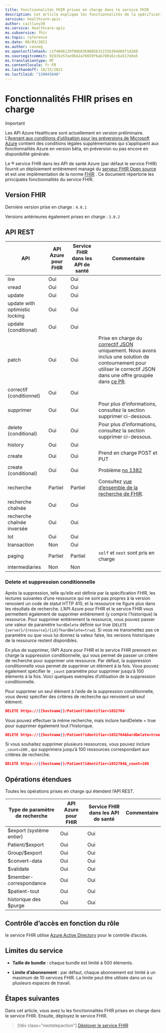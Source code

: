 ```yaml
---
title: Fonctionnalités FHIR prises en charge dans le service FHIR
description: Cet article explique les fonctionnalités de la spécification FHIR qui sont implémentées dans les API de santé.
services: healthcare-apis
author: caitlinv39
ms.service: healthcare-apis
ms.subservice: fhir
ms.topic: reference
ms.date: 08/03/2021
ms.author: cavoeg
ms.openlocfilehash: c1f40d6129f08b8369885631232b394d66f1d260
ms.sourcegitcommit: 91915e57ee9b42a76659f6ab78916ccba517e0a5
ms.translationtype: MT
ms.contentlocale: fr-FR
ms.lasthandoff: 10/15/2021
ms.locfileid: "130045840"
---
```

# <a name="supported-fhir-features"></a>Fonctionnalités FHIR prises en charge

> [!IMPORTANT]
> Les API Azure Healthcare sont actuellement en version préliminaire. L’[Avenant aux conditions d’utilisation pour les préversions de Microsoft Azure](https://azure.microsoft.com/support/legal/preview-supplemental-terms/) contient des conditions légales supplémentaires qui s’appliquent aux fonctionnalités Azure en version bêta, en préversion ou pas encore en disponibilité générale.

Le &reg; service FHIR dans les API de santé Azure (par défaut le service FHIR) fournit un déploiement entièrement managé du [serveur FHIR Open source](https://github.com/microsoft/fhir-server) et est une implémentation de la norme [FHIR](https://hl7.org/fhir) . Ce document répertorie les principales fonctionnalités du service FHIR.

## <a name="fhir-version"></a>Version FHIR

Dernière version prise en charge : `4.0.1`

Versions antérieures également prises en charge : `3.0.2`

## <a name="rest-api"></a>API REST

| API    | API Azure pour FHIR | Service FHIR dans les API de santé | Commentaire |
|--------|--------------------|---------------------------------|---------|
| lire   | Oui                | Oui                             |         |
| vread  | Oui                | Oui                             |         |
| update | Oui                | Oui                             |         | 
| update with optimistic locking | Oui       | Oui       |
| update (conditional)           | Oui       | Oui       |
| patch                          | Oui       | Oui       | Prise en charge du [correctif JSON](https://www.hl7.org/fhir/http.html#patch) uniquement. Nous avons inclus une solution de contournement pour utiliser le correctif JSON dans une offre groupée dans [ce PR](https://github.com/microsoft/fhir-server/pull/2143).|
| correctif (conditionnel)            | Oui       | Oui       |
| supprimer                         | Oui       | Oui       | Pour plus d’informations, consultez la section supprimer ci-dessous. |
| delete (conditional)           | Oui       | Oui       | Pour plus d’informations, consultez la section supprimer ci-dessous. |
| history                        | Oui       | Oui       |
| create                         | Oui       | Oui       | Prend en charge POST et PUT |
| create (conditional)           | Oui       | Oui       | Problème [no 1382](https://github.com/microsoft/fhir-server/issues/1382) |
| recherche                         | Partiel   | Partiel   | Consultez [vue d’ensemble de la recherche de FHIR](overview-of-search.md). |
| recherche chaînée                 | Oui       | Oui       | |
| recherche chaînée inversée         | Oui       | Oui       | |
| lot                          | Oui       | Oui       |
| transaction                    | Non        | Oui       |
| paging                         | Partiel   | Partiel   | `self` et `next` sont pris en charge                     |
| intermediaries                 | Non        | Non        |

### <a name="delete-and-conditional-delete"></a>Delete et suppression conditionnelle

Après la suppression, telle qu’elle est définie par la spécification FHIR, les lectures suivantes d’une ressource qui ne sont pas propres à la version renvoient un code de statut HTTP 410, et la ressource ne figure plus dans les résultats de recherche. L’API Azure pour FHIR et le service FHIR vous permettent également de supprimer entièrement (y compris l’historique) la ressource. Pour supprimer entièrement la ressource, vous pouvez passer une valeur de paramètre `hardDelete` définie sur true (`DELETE {server}/{resource}/{id}?hardDelete=true`). Si vous ne transmettez pas ce paramètre ou que vous lui donnez la valeur false, les versions historiques de la ressource restent disponibles.

En plus de supprimer, l’API Azure pour FHIR et le service FHIR prennent en charge la suppression conditionnelle, qui vous permet de passer un critère de recherche pour supprimer une ressource. Par défaut, la suppression conditionnelle vous permet de supprimer un élément à la fois. Vous pouvez également spécifier le `_count` paramètre pour supprimer jusqu’à 100 éléments à la fois. Voici quelques exemples d’utilisation de la suppression conditionnelle.

Pour supprimer un seul élément à l’aide de la suppression conditionnelle, vous devez spécifier des critères de recherche qui renvoient un seul élément.
``` JSON
DELETE https://{{hostname}}/Patient?identifier=1032704
```

Vous pouvez effectuer la même recherche, mais inclure hardDelete = true pour supprimer également tout l’historique.
```JSON 
DELETE https://{{hostname}}/Patient?identifier=1032704&hardDelete=true
```

Si vous souhaitez supprimer plusieurs ressources, vous pouvez inclure `_count=100` , qui supprimera jusqu’à 100 ressources correspondant aux critères de recherche. 
``` JSON
DELETE https://{{hostname}}/Patient?identifier=1032704&_count=100
```

## <a name="extended-operations"></a>Opérations étendues

Toutes les opérations prises en charge qui étendent l’API REST.

| Type de paramètre de recherche | API Azure pour FHIR | Service FHIR dans les API de santé| Commentaire |
|------------------------|-----------|-----------|---------|
| $export (système entier) | Oui       | Oui       |         |
| Patient/$export        | Oui       | Oui       |         |
| Group/$export          | Oui       | Oui       |         |
| $convert-data          | Oui       | Oui       |         |
| $validate              | Oui       | Oui       |         |
| $member-correspondance          | Oui       | Oui       |         |
| $patient-tout    | Oui       | Oui       |         |
| historique des $purge         | Oui       | Oui       |         |

## <a name="role-based-access-control"></a>Contrôle d’accès en fonction du rôle

le service FHIR utilise [Azure Active Directory](https://azure.microsoft.com/services/active-directory/) pour le contrôle d’accès. 

## <a name="service-limits"></a>Limites du service

* **Taille de bundle** : chaque bundle est limité à 500 éléments.

* **Limite d’abonnement** : par défaut, chaque abonnement est limité à un maximum de 10 services FHIR. La limite peut être utilisée dans un ou plusieurs espaces de travail. 

## <a name="next-steps"></a>Étapes suivantes

Dans cet article, vous avez lu les fonctionnalités FHIR prises en charge dans le service FHIR. Ensuite, déployez le service FHIR.
 
>[!div class="nextstepaction"]
>[Déployer le service FHIR](fhir-portal-quickstart.md)

